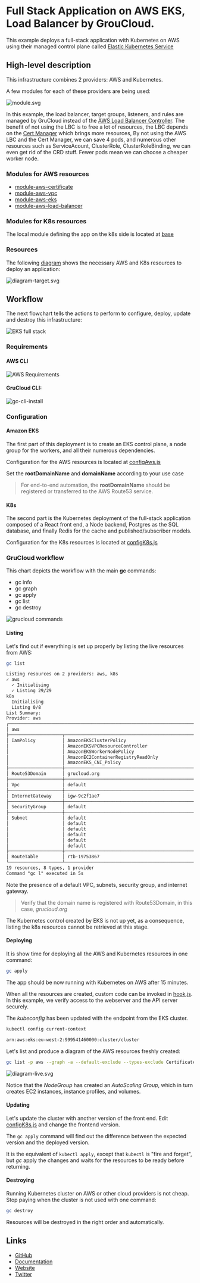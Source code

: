 # Full Stack Application on AWS EKS, Load Balancer by GrouCloud.

This example deploys a full-stack application with Kubernetes on AWS using their managed control plane called [Elastic Kubernetes Service](https://aws.amazon.com/eks/)

## High-level description

This infrastructure combines 2 providers: AWS and Kubernetes.

A few modules for each of these providers are being used:

![module.svg](https://raw.githubusercontent.com/grucloud/grucloud/main/examples/starhackit/eks-lean/modules.svg)

In this example, the load balancer, target groups, listeners, and rules are managed by GruCloud instead of the [AWS Load Balancer Controller](https://docs.aws.amazon.com/eks/latest/userguide/aws-load-balancer-controller.html).
The benefit of not using the LBC is to free a lot of resources, the LBC depends on the [Cert Manager](https://cert-manager.io/) which brings more resources,
By not using the AWS LBC and the Cert Manager, we can save 4 pods, and numerous other resources such as ServiceAcount, ClusterRole, ClusterRoleBinding, we can even get rid of the CRD stuff.
Fewer pods mean we can choose a cheaper worker node.

### Modules for AWS resources

- [module-aws-certificate](https://www.npmjs.com/package/@grucloud/module-aws-certificate)
- [module-aws-vpc](https://www.npmjs.com/package/@grucloud/module-aws-vpc)
- [module-aws-eks](https://www.npmjs.com/package/@grucloud/module-aws-eks)
- [module-aws-load-balancer](https://www.npmjs.com/package/@grucloud/module-aws-load-balancer)

### Modules for K8s resources

The local module defining the app on the k8s side is located at [base](../base)

### Resources

The following [diagram](https://raw.githubusercontent.com/grucloud/grucloud/main/examples/starhackit/eks-lean/diagram-target.svg) shows the necessary AWS and K8s resources to deploy an application:

![diagram-target.svg](https://raw.githubusercontent.com/grucloud/grucloud/main/examples/starhackit/eks-lean/diagram-target.svg)

## Workflow

The next flowchart tells the actions to perform to configure, deploy, update and destroy this infrastructure:

![EKS full stack](https://raw.githubusercontent.com/grucloud/grucloud/main/examples/starhackit/eks-lean/eks-lean-workflow.svg)

### Requirements

#### AWS CLI

![AWS Requirements](https://raw.githubusercontent.com/grucloud/grucloud/main/docusaurus/plantuml/aws-requirements.svg)

#### GruCloud CLI:

![gc-cli-install](https://raw.githubusercontent.com/grucloud/grucloud/main/docusaurus/plantuml/grucloud-cli-install.svg)

### Configuration

#### Amazon EKS

The first part of this deployment is to create an EKS control plane, a node group for the workers, and all their numerous dependencies.

Configuration for the AWS resources is located at [configAws.js](https://raw.githubusercontent.com/grucloud/grucloud/main/examples/starhackit/eks-lean/configAws.js)

Set the **rootDomainName** and **domainName** according to your use case

> For end-to-end automation, the **rootDomainName** should be registered or transferred to the AWS Route53 service.

#### K8s

The second part is the Kubernetes deployment of the full-stack application composed of a React front end, a Node backend, Postgres as the SQL database, and finally Redis for the cache and published/subscriber models.

Configuration for the K8s resources is located at [configK8s.js](https://raw.githubusercontent.com/grucloud/grucloud/main/examples/starhackit/eks-lean/configK8s.js)

### GruCloud workflow

This chart depicts the workflow with the main **gc** commands:

- gc info
- gc graph
- gc apply
- gc list
- gc destroy

![grucloud commands](https://raw.githubusercontent.com/grucloud/grucloud/main/docusaurus/plantuml/grucloud-cli-commands.svg)

#### Listing

Let's find out if everything is set up properly by listing the live resources from AWS:

```sh
gc list
```

```txt
Listing resources on 2 providers: aws, k8s
✓ aws
  ✓ Initialising
  ✓ Listing 29/29
k8s
  Initialising
  Listing 0/8
List Summary:
Provider: aws
┌───────────────────────────────────────────────────────────────────────────────────────────────┐
│ aws                                                                                           │
├────────────────────┬──────────────────────────────────────────────────────────────────────────┤
│ IamPolicy          │ AmazonEKSClusterPolicy                                                   │
│                    │ AmazonEKSVPCResourceController                                           │
│                    │ AmazonEKSWorkerNodePolicy                                                │
│                    │ AmazonEC2ContainerRegistryReadOnly                                       │
│                    │ AmazonEKS_CNI_Policy                                                     │
├────────────────────┼──────────────────────────────────────────────────────────────────────────┤
│ Route53Domain      │ grucloud.org                                                             │
├────────────────────┼──────────────────────────────────────────────────────────────────────────┤
│ Vpc                │ default                                                                  │
├────────────────────┼──────────────────────────────────────────────────────────────────────────┤
│ InternetGateway    │ igw-9c2f1ae7                                                             │
├────────────────────┼──────────────────────────────────────────────────────────────────────────┤
│ SecurityGroup      │ default                                                                  │
├────────────────────┼──────────────────────────────────────────────────────────────────────────┤
│ Subnet             │ default                                                                  │
│                    │ default                                                                  │
│                    │ default                                                                  │
│                    │ default                                                                  │
│                    │ default                                                                  │
│                    │ default                                                                  │
├────────────────────┼──────────────────────────────────────────────────────────────────────────┤
│ RouteTable         │ rtb-19753867                                                             │
└────────────────────┴──────────────────────────────────────────────────────────────────────────┘
19 resources, 8 types, 1 provider
Command "gc l" executed in 5s
```

Note the presence of a default VPC, subnets, security group, and internet gateway.

> Verify that the domain name is registered with Route53Domain, in this case, _grucloud.org_

The Kubernetes control created by EKS is not up yet, as a consequence, listing the k8s resources cannot be retrieved at this stage.

#### Deploying

It is show time for deploying all the AWS and Kubernetes resources in one command:

```sh
gc apply
```

The app should be now running with Kubernetes on AWS after 15 minutes.

When all the resources are created, custom code can be invoked in [hook.js](./hook.js).
In this example, we verify access to the webserver and the API server securely.

The _kubeconfig_ has been updated with the endpoint from the EKS cluster.

```sh
kubectl config current-context
```

```txt
arn:aws:eks:eu-west-2:999541460000:cluster/cluster
```

Let's list and produce a diagram of the AWS resources freshly created:

```sh
gc list -p aws --graph -a --default-exclude --types-exclude Certificate --types-exclude Route53Domain --types-exclude NetworkInterface
```

![diagram-live.svg](./diagram-live.svg)

Notice that the _NodeGroup_ has created an _AutoScaling Group_, which in turn creates EC2 instances, instance profiles, and volumes.

#### Updating

Let's update the cluster with another version of the front end.
Edit [configK8s.js](https://raw.githubusercontent.com/grucloud/grucloud/main/examples/starhackit/eks-lean/configK8s.js) and change the frontend version.

The `gc apply` command will find out the difference between the expected version and the deployed version.

It is the equivalent of `kubectl apply`, except that `kubectl` is "fire and forget", but _gc_ apply the changes and waits for the resources to be ready before returning.

#### Destroying

Running Kubernetes cluster on AWS or other cloud providers is not cheap. Stop paying when the cluster is not used with one command:

```sh
gc destroy
```

Resources will be destroyed in the right order and automatically.

## Links

- [GitHub](https://github.com/grucloud/grucloud)
- [Documentation](https://www.grucloud.com/docs/Introduction)
- [Website](https://www.grucloud.com)
- [Twitter](https://twitter.com/grucloud_iac)
